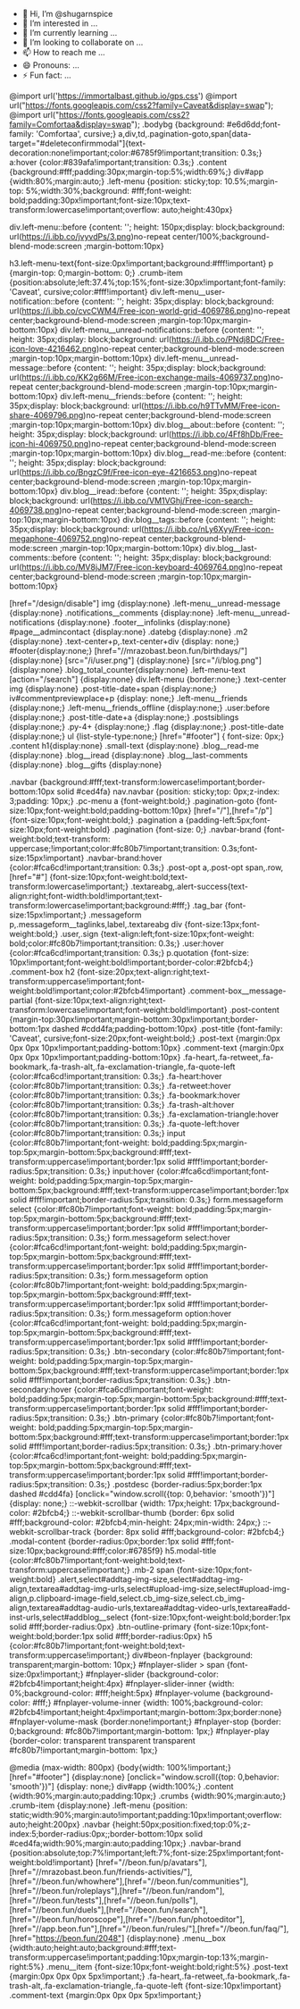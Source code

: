 - 👋 Hi, I’m @shugarnspice
- 👀 I’m interested in ...
- 🌱 I’m currently learning ...
- 💞️ I’m looking to collaborate on ...
- 📫 How to reach me ...
- 😄 Pronouns: ...
- ⚡ Fun fact: ...

<!---
shugarnspice/shugarnspice is a ✨ special ✨ repository because its `README.md` (this file) appears on your GitHub profile.
You can click the Preview link to take a look at your changes.
--->
@import url('https://immortalbast.github.io/gps.css')
@import url("https://fonts.googleapis.com/css2?family=Caveat&display=swap");
@import url("https://fonts.googleapis.com/css2?family=Comfortaa&display=swap");
.bodybg {background: #e6d6dd;font-family: 'Comfortaa', cursive;}
a,div,td,.pagination-goto,span[data-target="#deleteconfirmmodal"]{text-decoration:none!important;color:#6785f9!important;transition: 0.3s;}
a:hover {color:#839afa!important;transition: 0.3s;}
.content {background:#fff;padding:30px;margin-top:5%;width:69%;}
div#app {width:80%;margin:auto;}
.left-menu {position: sticky;top: 10.5%;margin-top: 5%;width:30%;background: #fff;font-weight: bold;padding:30px!important;font-size:10px;text-transform:lowercase!important;overflow: auto;height:430px}

div.left-menu::before {content: ''; height: 150px;display: block;background: url(https://i.ibb.co/jvyvdPs/3.png)no-repeat center/100%;background-blend-mode:screen ;margin-bottom:10px}

h3.left-menu-text{font-size:0px!important;background:#fff!important}
p {margin-top: 0;margin-bottom: 0;}
.crumb-item {position:absolute;left:37.4%;top:15%;font-size:30px!important;font-family: 'Caveat', cursive;color:#fff!important}
div.left-menu__user-notification::before {content: ''; height: 35px;display: block;background: url(https://i.ibb.co/cvcCWM4/Free-icon-world-grid-4069786.png)no-repeat center;background-blend-mode:screen ;margin-top:10px;margin-bottom:10px}
div.left-menu__unread-notifications::before {content: ''; height: 35px;display: block;background: url(https://i.ibb.co/PNdj8DC/Free-icon-love-4216462.png)no-repeat center;background-blend-mode:screen ;margin-top:10px;margin-bottom:10px}
div.left-menu__unread-message::before {content: ''; height: 35px;display: block;background: url(https://i.ibb.co/KK2g66M/Free-icon-exchange-mails-4069737.png)no-repeat center;background-blend-mode:screen ;margin-top:10px;margin-bottom:10px}
div.left-menu__friends::before {content: ''; height: 35px;display: block;background: url(https://i.ibb.co/h9TTvMM/Free-icon-share-4069796.png)no-repeat center;background-blend-mode:screen ;margin-top:10px;margin-bottom:10px}
div.blog__about::before {content: ''; height: 35px;display: block;background: url(https://i.ibb.co/4Ff8hDb/Free-icon-hi-4069750.png)no-repeat center;background-blend-mode:screen ;margin-top:10px;margin-bottom:10px}
div.blog__read-me::before {content: ''; height: 35px;display: block;background: url(https://i.ibb.co/BngzC9f/Free-icon-eye-4216653.png)no-repeat center;background-blend-mode:screen ;margin-top:10px;margin-bottom:10px}
div.blog__iread::before {content: ''; height: 35px;display: block;background: url(https://i.ibb.co/VM1VGhj/Free-icon-search-4069738.png)no-repeat center;background-blend-mode:screen ;margin-top:10px;margin-bottom:10px}
div.blog__tags::before {content: ''; height: 35px;display: block;background: url(https://i.ibb.co/nLy6Xyy/Free-icon-megaphone-4069752.png)no-repeat center;background-blend-mode:screen ;margin-top:10px;margin-bottom:10px}
div.blog__last-comments::before {content: ''; height: 35px;display: block;background: url(https://i.ibb.co/MV8jJM7/Free-icon-keyboard-4069764.png)no-repeat center;background-blend-mode:screen ;margin-top:10px;margin-bottom:10px}

[href="/design/disable"] img {display:none}
.left-menu__unread-message {display:none}
.notifications__comments {display:none}
.left-menu__unread-notifications {display:none}
.footer__infolinks {display:none}
#page__admincontact {display:none}
.datebg {display:none}
.m2 {display:none}
.text-center+p,.text-center+div {display: none;}
#footer{display:none;}
[href="//mrazobast.beon.fun/birthdays/"] {display:none}
[src="/i/user.png"] {display:none}
[src="/i/blog.png"] {display:none}
.blog_total_counter{display:none}
.left-menu-text [action="/search"] {display:none}
div.left-menu {border:none;}
.text-center img {display:none}
.post-title-date+span {display:none;}
iv#commentpreviewplace+p {display: none;}
.left-menu__friends {display:none;}
.left-menu__friends_offline {display:none;}
.user:before {display:none;}
.post-title-date+a {display:none;}
.postsiblings {display:none;}
.py-4+ {display:none;}
.flag {display:none;}
.post-title-date {display:none;}
ul {list-style-type:none;}
[href="#footer"] { font-size: 0px;}
.content h1{display:none}
.small-text {display:none}
.blog__read-me {display:none}
.blog__iread {display:none}
.blog__last-comments {display:none}
.blog__gifts {display:none}

.navbar {background:#fff;text-transform:lowercase!important;border-bottom:10px solid #ced4fa}
nav.navbar {position: sticky;top: 0px;z-index: 3;padding: 10px;}
.pc-menu a {font-weight:bold;}
.pagination-goto {font-size:10px;font-weight:bold;padding-bottom:10px}
[href="/"],[href="/p"] {font-size:10px;font-weight:bold;}
.pagination a {padding-left:5px;font-size:10px;font-weight:bold}
.pagination {font-size: 0;}
.navbar-brand {font-weight:bold;text-transform: uppercase;!important;color:#fc80b7!important;transition: 0.3s;font-size:15px!important}
.navbar-brand:hover {color:#fca6cd!important;transition: 0.3s;}
.post-opt a,.post-opt span,.row,[href="#"] {font-size:10px;font-weight:bold;text-transform:lowercase!important;}
.textareabg,.alert-success{text-align:right;font-width:bold!important;text-transform:lowercase!important;background:#fff;}
.tag_bar {font-size:15px!important;}
.messageform p,.messageform__taglinks,label,.textareabg div {font-size:13px;font-weight:bold;}
.user,.sign {text-align:left;font-size:10px;font-weight: bold;color:#fc80b7!important;transition: 0.3s;}
.user:hover {color:#fca6cd!important;transition: 0.3s;}
p.quotation {font-size: 10px!important;font-weight:bold!important;border-color:#2bfcb4;}
.comment-box h2 {font-size:20px;text-align:right;text-transform:uppercase!important;font-weight:bold!important;color:#2bfcb4!important}
.comment-box__message-partial {font-size:10px;text-align:right;text-transform:lowercase!important;font-weight:bold!important}
.post-content {margin-top:30px!important;margin-bottom:30px!important;border-bottom:1px dashed #cdd4fa;padding-bottom:10px}
.post-title {font-family: 'Caveat', cursive;font-size:20px;font-weight:bold;}
.post-text {margin:0px 0px 0px 10px!important;padding-bottom:10px}
.comment-text {margin:0px 0px 0px 10px!important;padding-bottom:10px}
.fa-heart,.fa-retweet,.fa-bookmark,.fa-trash-alt,.fa-exclamation-triangle,.fa-quote-left {color:#fca6cd!important;transition: 0.3s;}
.fa-heart:hover {color:#fc80b7!important;transition: 0.3s;}
.fa-retweet:hover {color:#fc80b7!important;transition: 0.3s;}
.fa-bookmark:hover {color:#fc80b7!important;transition: 0.3s;}
.fa-trash-alt:hover {color:#fc80b7!important;transition: 0.3s;}
.fa-exclamation-triangle:hover {color:#fc80b7!important;transition: 0.3s;}
.fa-quote-left:hover {color:#fc80b7!important;transition: 0.3s;}
input {color:#fc80b7!important;font-weight: bold;padding:5px;margin-top:5px;margin-bottom:5px;background:#fff;text-transform:uppercase!important;border:1px solid #fff!important;border-radius:5px;transition: 0.3s;}
input:hover {color:#fca6cd!important;font-weight: bold;padding:5px;margin-top:5px;margin-bottom:5px;background:#fff;text-transform:uppercase!important;border:1px solid #fff!important;border-radius:5px;transition: 0.3s;}
form.messageform select {color:#fc80b7!important;font-weight: bold;padding:5px;margin-top:5px;margin-bottom:5px;background:#fff;text-transform:uppercase!important;border:1px solid #fff!important;border-radius:5px;transition: 0.3s;}
form.messageform select:hover {color:#fca6cd!important;font-weight: bold;padding:5px;margin-top:5px;margin-bottom:5px;background:#fff;text-transform:uppercase!important;border:1px solid #fff!important;border-radius:5px;transition: 0.3s;}
form.messageform option {color:#fc80b7!important;font-weight: bold;padding:5px;margin-top:5px;margin-bottom:5px;background:#fff;text-transform:uppercase!important;border:1px solid #fff!important;border-radius:5px;transition: 0.3s;}
form.messageform option:hover {color:#fca6cd!important;font-weight: bold;padding:5px;margin-top:5px;margin-bottom:5px;background:#fff;text-transform:uppercase!important;border:1px solid #fff!important;border-radius:5px;transition: 0.3s;}
.btn-secondary {color:#fc80b7!important;font-weight: bold;padding:5px;margin-top:5px;margin-bottom:5px;background:#fff;text-transform:uppercase!important;border:1px solid #fff!important;border-radius:5px;transition: 0.3s;}
.btn-secondary:hover {color:#fca6cd!important;font-weight: bold;padding:5px;margin-top:5px;margin-bottom:5px;background:#fff;text-transform:uppercase!important;border:1px solid #fff!important;border-radius:5px;transition: 0.3s;}
.btn-primary {color:#fc80b7!important;font-weight: bold;padding:5px;margin-top:5px;margin-bottom:5px;background:#fff;text-transform:uppercase!important;border:1px solid #fff!important;border-radius:5px;transition: 0.3s;}
.btn-primary:hover {color:#fca6cd!important;font-weight: bold;padding:5px;margin-top:5px;margin-bottom:5px;background:#fff;text-transform:uppercase!important;border:1px solid #fff!important;border-radius:5px;transition: 0.3s;}
.postdesc {border-radius:5px;border:1px dashed #cdd4fa}
[onclick="window.scroll({top: 0,behavior: 'smooth'})"] {display: none;}
::-webkit-scrollbar {width: 17px;height: 17px;background-color: #2bfcb4;}
::-webkit-scrollbar-thumb {border: 6px solid #fff;background-color: #2bfcb4;min-height: 24px;min-width: 24px;}
::-webkit-scrollbar-track {border: 8px solid #fff;background-color: #2bfcb4;}
.modal-content {border-radius:0px;border:1px solid #fff;font-size:10px;background:#fff;color:#6785f9}
h5.modal-title {color:#fc80b7!important;font-weight:bold;text-transform:uppercase!important;}
.mb-2 span {font-size:10px;font-weight:bold}
.alert,select#addtag-img-size,select#addtag-img-align,textarea#addtag-img-urls,select#upload-img-size,select#upload-img-align,p.clipboard-image-field,select.cb_img-size,select.cb_img-align,textarea#addtag-audio-urls,textarea#addtag-video-urls,textarea#add-inst-urls,select#addblog__select {font-size:10px;font-weight:bold;border:1px solid #fff;border-radius:0px}
.btn-outline-primary {font-size:10px;font-weight:bold;border:1px solid #fff;border-radius:0px}
h5 {color:#fc80b7!important;font-weight:bold;text-transform:uppercase!important;}
div#beon-fnplayer {background: transparent;margin-bottom: 10px;}
#fnplayer-slider > span {font-size:0px!important;} 
#fnplayer-slider {background-color: #2bfcb4!important;height:4px}
#fnplayer-slider-inner {width: 0%;background-color: #fff;height:5px}
#fnplayer-volume {background-color: #fff;}
#fnplayer-volume-inner {width: 100%;background-color: #2bfcb4!important;height:4px!important;margin-bottom:3px;border:none}
#fnplayer-volume-mask {border:none!important;}
#fnplayer-stop {border: 0;background: #fc80b7!important;margin-bottom: 1px;}
#fnplayer-play {border-color: transparent transparent transparent #fc80b7!important;margin-bottom: 1px;}

@media (max-width: 800px) {body{width: 100%!important;}
[href="#footer"] {display:none}
[onclick="window.scroll({top: 0,behavior: 'smooth'})"] {display: none;}
div#app {width:100%;}
.content {width:90%;margin:auto;padding:10px;}
.crumbs {width:90%;margin:auto;}
.crumb-item {display:none}
.left-menu {position: static;width:90%;margin:auto!important;padding:10px!important;overflow: auto;height:200px}
.navbar {height:50px;position:fixed;top:0%;z-index:5;border-radius:0px;;border-bottom:10px solid #ced4fa;width:90%;margin:auto;padding:10px;}
.navbar-brand {position:absolute;top:7%!important;left:7%;font-size:25px!important;font-weight:bold!important}
[href="//beon.fun/p/avatars"],[href="//mrazobast.beon.fun/friends-activities/"],[href="//beon.fun/whowhere"],[href="//beon.fun/communities"],[href="//beon.fun/roleplays"],[href="//beon.fun/random"],[href="//beon.fun/tests"],[href="//beon.fun/polls"],[href="//beon.fun/duels"],[href="//beon.fun/search"],[href="//beon.fun/horoscope"],[href="//beon.fun/photoeditor"],[href="//app.beon.fun"],[href="//beon.fun/rules/"],[href="//beon.fun/faq/"],[href="https://beon.fun/2048"] {display:none}
.menu__box {width:auto;height:auto;background:#fff;text-transform:uppercase!important;padding:10px;margin-top:13%;margin-right:5%}
.menu__item {font-size:10px;font-weight:bold;right:5%}
.post-text {margin:0px 0px 0px 5px!important;}
.fa-heart,.fa-retweet,.fa-bookmark,.fa-trash-alt,.fa-exclamation-triangle,.fa-quote-left {font-size:10px!important}
.comment-text {margin:0px 0px 0px 5px!important;}
